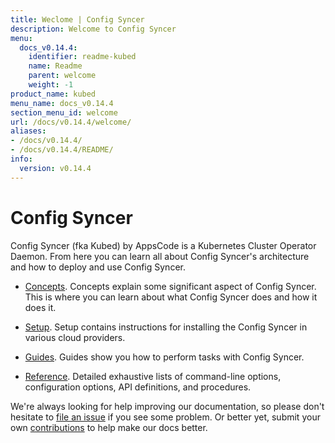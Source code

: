 ```yaml
---
title: Weclome | Config Syncer
description: Welcome to Config Syncer
menu:
  docs_v0.14.4:
    identifier: readme-kubed
    name: Readme
    parent: welcome
    weight: -1
product_name: kubed
menu_name: docs_v0.14.4
section_menu_id: welcome
url: /docs/v0.14.4/welcome/
aliases:
- /docs/v0.14.4/
- /docs/v0.14.4/README/
info:
  version: v0.14.4
---
```


# Config Syncer
Config Syncer (fka Kubed) by AppsCode is a Kubernetes Cluster Operator Daemon. From here you can learn all about Config Syncer's architecture and how to deploy and use Config Syncer.

- [Concepts](/docs/v0.14.4/concepts/). Concepts explain some significant aspect of Config Syncer. This is where you can learn about what Config Syncer does and how it does it.

- [Setup](/docs/v0.14.4/setup/). Setup contains instructions for installing
  the Config Syncer in various cloud providers.

- [Guides](/docs/v0.14.4/guides/). Guides show you how to perform tasks with Config Syncer.

- [Reference](/docs/v0.14.4/reference/). Detailed exhaustive lists of
command-line options, configuration options, API definitions, and procedures.

We're always looking for help improving our documentation, so please don't hesitate to [file an issue](https://github.com/kubeops/config-syncer/issues/new) if you see some problem. Or better yet, submit your own [contributions](/docs/v0.14.4/CONTRIBUTING) to help
make our docs better.
